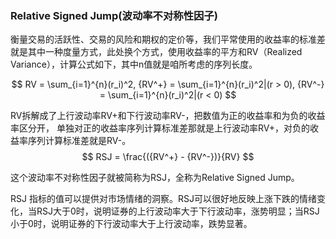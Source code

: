 ### Relative Signed Jump(波动率不对称性因子)

衡量交易的活跃性、交易的风险和期权的定价等，我们平常使用的收益率的标准差就是其中一种度量方式，此处换个方式，使用收益率的平方和RV（Realized Variance），计算公式如下，其中n值就是咱所考虑的序列长度。

$$
RV = \sum_{i=1}^{n}(r_i)^2, {RV^+} = \sum_{i=1}^{n}(r_i)^2|(r > 0), {RV^-} = \sum_{i=1}^{n}(r_i)^2|(r < 0)
$$

RV拆解成了上行波动率RV+和下行波动率RV-，把数值为正的收益率和为负的收益率区分开，
单独对正的收益率序列计算标准差那就是上行波动率RV+，对负的收益率序列计算标准差就是RV-。
$$
RSJ = \frac{({RV^+} - {RV^-})}{RV}
$$

这个波动率不对称性因子就被简称为RSJ，全称为Relative Signed Jump。

RSJ 指标的值可以提供对市场情绪的洞察。RSJ可以很好地反映上涨下跌的情绪变化，当RSJ大于0时，说明证券的上行波动率大于下行波动率，涨势明显；当RSJ小于0时，说明证券的下行波动率大于上行波动率，跌势显著。
